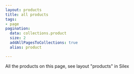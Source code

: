 ```yaml
---
layout: products
title: all products
tags:
- page
pagination:
  data: collections.product
  size: 2
  addAllPagesToCollections: true
  alias: product

---
```


All the products on this page, see layout "products" in Silex

